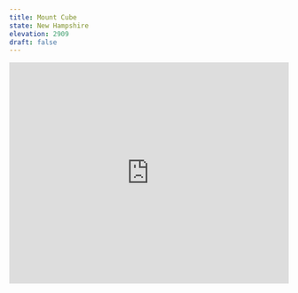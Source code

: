 ```yaml
---
title: Mount Cube 
state: New Hampshire
elevation: 2909 
draft: false
---
```

<iframe class="alltrails" src="https://www.alltrails.com/widget/trail/us/new-hampshire/mount-cube-via-cross-rivendell-trail?u=i&sh=q5vqbr" width="100%" height="400" frameBorder="0" scrolling="no" marginHeight="0" marginWidth="0" title="AllTrails: Trail Guides and Maps for Hiking, Camping, and Running"></iframe>
